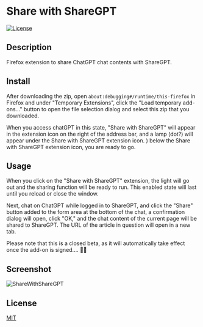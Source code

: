 # Share with ShareGPT

[![License](https://img.shields.io/github/license/hidao80/Share-with-ShareGPT)](/LICENSE)

## Description

Firefox extension to share ChatGPT chat contents with ShareGPT.

## Install

After downloading the zip, open `about:debugging#/runtime/this-firefox` in Firefox and under "Temporary Extensions", click the "Load temporary add-ons..." button to open the file selection dialog and select this zip that you downloaded.

When you access chatGPT in this state, "Share with ShareGPT" will appear in the extension icon on the right of the address bar, and a lamp (dot?) will appear under the Share with ShareGPT extension icon. ) below the Share with ShareGPT extension icon, you are ready to go.

## Usage

When you click on the "Share with ShareGPT" extension, the light will go out and the sharing function will be ready to run. This enabled state will last until you reload or close the window.

Next, chat on ChatGPT while logged in to ShareGPT, and click the "Share" button added to the form area at the bottom of the chat, a confirmation dialog will open, click "OK," and the chat content of the current page will be shared to ShareGPT. The URL of the article in question will open in a new tab.

Please note that this is a closed beta, as it will automatically take effect once the add-on is signed.... 🙇‍♂️

## Screenshot

![ShareWithShareGPT](https://user-images.githubusercontent.com/8155294/227754372-f419124f-6571-4f83-b4ac-8e9542637087.gif)

## License

[MIT](/LICENSE)

